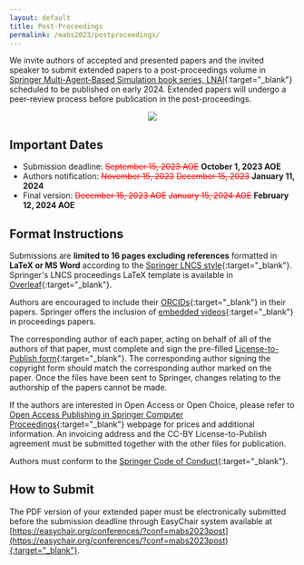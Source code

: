 ```yaml
---
layout: default
title: Post-Proceedings
permalink: /mabs2023/postproceedings/
---
```


We invite authors of accepted and presented papers and the invited speaker to submit extended papers to a post-proceedings volume in [Springer Multi-Agent-Based Simulation book series, LNAI](https://link.springer.com/conference/mabs){:target="_blank"} scheduled to be published on early 2024. Extended papers will undergo a peer-review process before publication in the post-proceedings.

<p align="center">
  <img src="../../assets/img/lnai-logo.png" />
</p>

## Important Dates
* Submission deadline: <span style="color:red">~~September 15, 2023 AOE~~</span> **October 1, 2023 AOE**
* Authors notification: <span style="color:red">~~November 15, 2023~~</span> <span style="color:red">~~December 15, 2023~~</span> **January 11, 2024**
* Final version: <span style="color:red">~~December 15, 2023 AOE~~</span> <span style="color:red">~~January 15, 2024 AOE~~</span> **February 12, 2024 AOE**

## Format Instructions
Submissions are **limited to 16 pages excluding references** formatted in **LaTeX or MS Word** according to the [Springer LNCS style](https://www.springer.com/gp/computer-science/lncs/conference-proceedings-guidelines){:target="_blank"}. Springer's LNCS proceedings LaTeX template is available in [Overleaf](https://www.overleaf.com/latex/templates/springer-lecture-notes-in-computer-science/kzwwpvhwnvfj#.WsdHOy5uZpg){:target="_blank"}.

Authors are encouraged to include their [ORCIDs](https://goo.gl/hbsa4D){:target="_blank"} in their papers. Springer offers the inclusion of [embedded videos](http://www.springer.com/gp/computer-science/lncs/embedded-videos/15066970){:target="_blank"} in proceedings papers.

The corresponding author of each paper, acting on behalf of all of the authors of that paper, must complete and sign the pre-filled [License-to-Publish form](../assets/file/MABS2023-PostProceeding-Agreement.docx){:target="_blank"}. The corresponding author signing the copyright form should match the corresponding author marked on the paper. Once the files have been sent to Springer, changes relating to the authorship of the papers cannot be made.

If the authors are interested in Open Access or Open Choice, please refer to [Open Access Publishing in Springer Computer Proceedings](https://www.springer.com/gp/computer-science/lncs/open-access-publishing-in-computer-proceedings){:target="_blank"} webpage for prices and additional information. An invoicing address and the CC-BY License-to-Publish agreement must be submitted together with the other files for publication.

Authors must conform to the [Springer Code of Conduct](https://www.springernature.com/gp/authors/book-authors-code-of-conduct){:target="_blank"}.

## How to Submit
The PDF version of your extended paper must be electronically submitted before the submission deadline through EasyChair system available at [https://easychair.org/conferences/?conf=mabs2023post](https://easychair.org/conferences/?conf=mabs2023post){:target="_blank"}.

<!-- Additionally, a single compressed file (.zip, .tar.gz, or .tgz) must be sent to the Proceedings Chairs using the email [mabs2023post@easychair.org](mailto:mabs2023post@easychair.org){:target="_blank"} by the submission deadline containing:
* a signed Copyright Form (**PDF format**). The pre-filled template can be downloaded [here](../assets/file/MABS2023-PostProceeding-Agreement.docx){:target="_blank"} below.
* the source files of the final version of your paper (**LaTeX or MS Word format**) -->
